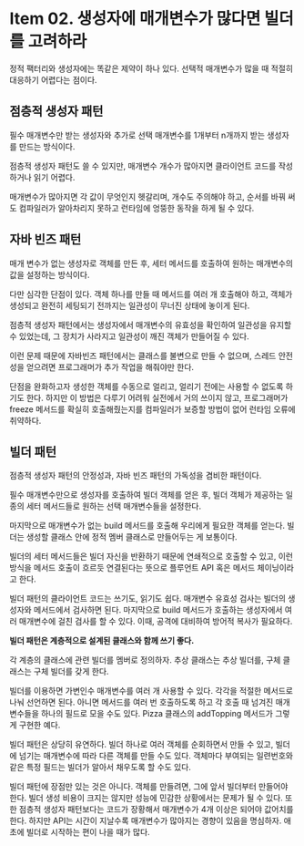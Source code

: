 # Item 02. 생성자에 매개변수가 많다면 빌더를 고려하라

정적 팩터리와 생성자에는 똑같은 제약이 하나 있다. 선택적 매개변수가 많을 때 적절히 대응하기 어렵다는 점이다.

## 점층적 생성자 패턴

필수 매개변수만 받는 생성자와 추가로 선택 매개변수를 1개부터 n개까지 받는 생성자를 만드는 방식이다.

점층적 생성자 패턴도 쓸 수 있지만, 매개변수 개수가 많아지면 클라이언트 코드를 작성하거나 읽기 어렵다.

매개변수가 많아지면 각 값이 무엇인지 헷갈리며, 개수도 주의해야 하고, 순서를 바꿔 써도 컴파일러가 알아차리지 못하고 런타임에 엉뚱한 동작을 하게 될 수 있다.

## 자바 빈즈 패턴

매개 변수가 없는 생성자로 객체를 만든 후, 세터 메서드를 호출하여 원하는 매개변수의 값을 설정하는 방식이다.

다만 심각한 단점이 있다. 객체 하나를 만들 때 메서드를 여러 개 호출해야 하고, 객체가 생성되고 완전히 세팅되기 전까지는 일관성이 무너진 상태에 놓이게 된다.

점층적 생성자 패턴에서는 생성자에서 매개변수의 유효성을 확인하여 일관성을 유지할 수 있었는데, 그 장치가 사라지고 일관성이 깨진 객체가 만들어질 수 있다.

이런 문제 때문에 자바빈즈 패턴에서는 클래스를 불변으로 만들 수 없으며, 스레드 안전성을 얻으려면 프로그래머가 추가 작업을 해줘야만 한다.

단점을 완화하고자 생성한 객체를 수동으로 얼리고, 얼리기 전에는 사용할 수 없도록 하기도 한다. 하지만 이 방법은 다루기 어려워 실전에서 거의 쓰이지 않고, 프로그래머가 freeze 메서드를 확실히 호출해줬는지를 컴파일러가 보증할 방법이 없어 런타임 오류에 취약하다.

## 빌더 패턴

점층적 생성자 패턴의 안정성과, 자바 빈즈 패턴의 가독성을 겸비한 패턴이다.

필수 매개변수만으로 생성자를 호출하여 빌더 객체를 얻은 후, 빌더 객체가 제공하는 일종의 세터 메서드들로 원하는 선택 매개변수들을 설정한다.

마지막으로 매개변수가 없는 build 메서드를 호출해 우리에게 필요한 객체를 얻는다. 빌더는 생성할 클래스 안에 정적 멤버 클래스로 만들어두는 게 보통이다.

빌더의 세터 메서드들은 빌더 자신을 반환하기 때문에 연쇄적으로 호출할 수 있고, 이런 방식을 메서드 호출이 흐르듯 연결된다는 뜻으로 플루언트 API 혹은 메서드 체이닝이라고 한다.

빌더 패턴의 클라이언트 코드는 쓰기도, 읽기도 쉽다. 매개변수 유효성 검사는 빌더의 생성자와 메서드에서 검사하면 된다. 마지막으로 build 메서드가 호출하는 생성자에서 여러 매개변수에 걸친 검사를 할 수 있다. 이때, 공격에 대비하여 방어적 복사가 필요하다.

**빌더 패턴은 계층적으로 설계된 클래스와 함께 쓰기 좋다.**

각 계층의 클래스에 관련 빌더를 멤버로 정의하자. 추상 클래스는 추상 빌더를, 구체 클래스는 구체 빌더를 갖게 한다.

빌더를 이용하면 가변인수 매개변수를 여러 개 사용할 수 있다. 각각을 적절한 메서드로 나눠 선언하면 된다. 아니면 메서드를 여러 번 호출하도록 하고 각 호출 때 넘겨진 매개변수들을 하나의 필드로 모을 수도 있다. Pizza 클래스의 addTopping 메서드가 그렇게 구현한 예다.

빌더 패턴은 상당히 유연하다. 빌더 하나로 여러 객체를 순회하면서 만들 수 있고, 빌더에 넘기는 매개변수에 따라 다른 객체를 만들 수도 있다. 객체마다 부여되는 일련번호와 같은 특정 필드는 빌더가 알아서 채우도록 할 수도 있다.

빌더 패턴에 장점만 있는 것은 아니다. 객체를 만들려면, 그에 앞서 빌더부터 만들어야 한다. 빌더 생성 비용이 크지는 않지만 성능에 민감한 상황에서는 문제가 될 수 있다. 또한 점층적 생성자 패턴보다는 코드가 장황해서 매개변수가 4개 이상은 되어야 값어치를 한다. 하지만 API는 시간이 지날수록 매개변수가 많아지는 경향이 있음을 명심하자. 애초에 빌더로 시작하는 편이 나을 때가 많다.
